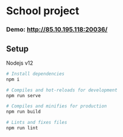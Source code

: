 # School project

### Demo: http://85.10.195.118:20036/

## Setup

Nodejs v12

```bash
# Install dependencies
npm i

# Compiles and hot-reloads for development
npm run serve

# Compiles and minifies for production
npm run build

# Lints and fixes files
npm run lint
```
